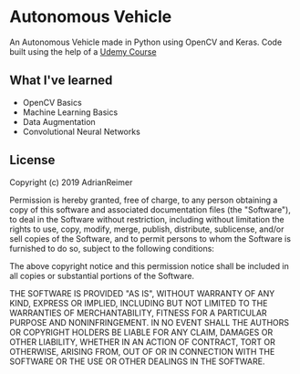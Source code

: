 # Autonomous Vehicle

An Autonomous Vehicle made in Python using OpenCV and Keras.
Code built using the help of a [Udemy Course](https://www.udemy.com/course/applied-deep-learningtm-the-complete-self-driving-car-course/)



## What I've learned

* OpenCV Basics
* Machine Learning Basics
* Data Augmentation
* Convolutional Neural Networks


## License

Copyright (c) 2019 AdrianReimer

Permission is hereby granted, free of charge, to any person obtaining a copy
of this software and associated documentation files (the "Software"), to deal
in the Software without restriction, including without limitation the rights
to use, copy, modify, merge, publish, distribute, sublicense, and/or sell
copies of the Software, and to permit persons to whom the Software is
furnished to do so, subject to the following conditions:

The above copyright notice and this permission notice shall be included in all
copies or substantial portions of the Software.

THE SOFTWARE IS PROVIDED "AS IS", WITHOUT WARRANTY OF ANY KIND, EXPRESS OR
IMPLIED, INCLUDING BUT NOT LIMITED TO THE WARRANTIES OF MERCHANTABILITY,
FITNESS FOR A PARTICULAR PURPOSE AND NONINFRINGEMENT. IN NO EVENT SHALL THE
AUTHORS OR COPYRIGHT HOLDERS BE LIABLE FOR ANY CLAIM, DAMAGES OR OTHER
LIABILITY, WHETHER IN AN ACTION OF CONTRACT, TORT OR OTHERWISE, ARISING FROM,
OUT OF OR IN CONNECTION WITH THE SOFTWARE OR THE USE OR OTHER DEALINGS IN THE
SOFTWARE.
